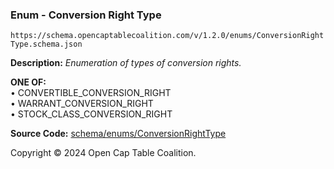 ### Enum - Conversion Right Type

`https://schema.opencaptablecoalition.com/v/1.2.0/enums/ConversionRightType.schema.json`

**Description:** _Enumeration of types of conversion rights._

**ONE OF:**</br>&bull; CONVERTIBLE_CONVERSION_RIGHT </br>&bull; WARRANT_CONVERSION_RIGHT </br>&bull; STOCK_CLASS_CONVERSION_RIGHT

**Source Code:** [schema/enums/ConversionRightType](../../../../schema/enums/ConversionRightType.schema.json)

Copyright © 2024 Open Cap Table Coalition.
